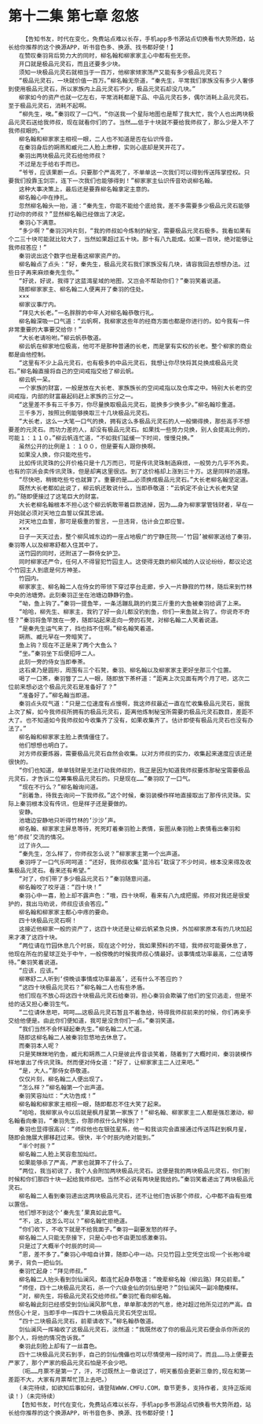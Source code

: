 # 第十二集 第七章 忽悠
        【告知书友，时代在变化，免费站点难以长存，手机app多书源站点切换看书大势所趋，站长给你推荐的这个换源APP，听书音色多、换源、找书都好使！】
       在赞叹秦羽背后势力大的同时，柳名翰和柳家家主心中都有些无奈。
       开口就是极品元灵石，而且还要多少块。
       须知一块极品元灵石就相当于一百万，他柳家倾家荡产又能有多少极品元灵石？
       “极品元灵石，一块就价值一百万。”柳名翰无奈道，“秦先生，平常我们家族没有多少人奢侈到使用极品元灵石，所以家族内上品元灵石不少，极品元灵石却没几块。”
       柳家如今的资产也就一亿左右，平常消耗都是下品、中品元灵石多，偶尔消耗上品元灵石。至于极品元灵石，消耗不起啊。
       “柳先生，唉。”秦羽叹了一口气，“你送我一个星际地图也是帮了我大忙，我个人也出两块极品元灵石送给我师叔，现在就看你们的了。当然……低于十块就不要给我师叔了，那么少是入不了我师叔眼的。”
       柳名翰和柳家家主相视一眼，二人也不知道是否在仙识传音。
       在秦羽身后的朔燕和臧元二人脸上肃穆，实则心底却是笑开花了。
       秦羽出两块极品元灵石给他师叔？
       不过是左手给右手而已。
       “爷爷，应该果断一点。只要那个严高死了，不单单这一次我们可以得到传送阵掌控权。只要我们投靠玉剑宗，连下一次我们也能够得到！”柳家家主仙识传音劝说柳名翰。
       这种大事决策上，最后还是要靠柳名翰拿定主意的。
       柳名翰心中在挣扎。
       忽然柳名翰头一抬，道：“秦先生，你能不能给个底给我，差不多需要多少极品元灵石能够打动你的师叔？”显然柳名翰已经做出了决定。
       秦羽心下满意。
       “多少啊？”秦羽沉吟片刻，“我的师叔如今炼制的秘宝，需要极品元灵石极多。我看如果有个二三十块可能就比较大了，当然如果超过五十块。那十有八九能成。如果一百块，绝对能够让我师叔答应！”
       秦羽说出这个数字也是看这柳家资产的。
       柳名翰点了点头：“好，秦先生，极品元灵石我们家族没有几块，请容我回去想想办法。过些日子再来麻烦秦先生你。”
       “好说，好说，我得了这蓝湾星域的地图，又岂会不帮助你们？”秦羽笑着说道。
       随即柳家家主、柳名翰二人便离开了秦羽的住处。
       ×××
       柳家议事厅内。
       “拜见大长老。”一名胖胖的中年人对柳名翰恭敬行礼。
       柳名翰深吸一口气道：“云帆啊，我柳家这些年的经商方面也都是你进行的。如今我有一件非常重要的大事要交给你！”
       “大长老请吩咐。”柳云帆恭敬道。
       柳云帆在柳家地位极高，他可不是那种普通的长老，而是掌有实权的长老。整个柳家的商业都是由他控制。
       “这里有不少上品元灵石，也有极多的中品元灵石，我想让你尽快将其兑换成极品元灵石。”柳名翰直接将自己的空间戒指交给了柳云帆。
       柳云帆一呆。
       一个家族的财富，一般是放在大长老、家族族长的空间戒指以及仓库之中。特别大长老的空间戒指，内部的财富最起码赶上家族的三分之一。
       “这里差不多有三千多万，你尽量换取极品元灵石，能换多少换多少。”柳名翰珍重道。
       三千多万，按照比例能够换取三十几块极品元灵石。
       “大长老，这么一大笔一口气的换，拥有这么多极品元灵石的人一般懒得换，那些高手不想要差的元灵石。而功力差的人，却没有极品元灵石。如果找一些势力兑换，别人会提高比例的，可能１：１１０。”柳云帆连忙道，“不如我们延缓一下时间，慢慢兑换。”
       虽然公开的比例是１：１００，但是要有人跟你换啊。
       如果没人换，你只能吃些亏。
       比如传讯灵珠的公开价格只是十几万而已，可是传讯灵珠制造麻烦，一般势力几乎不外卖。也有的宗派会卖传讯灵珠，但是却离这里很远。到了这价格却上涨到三十万。这是同样的道理。
       “尽快吧，稍微吃些亏也就算了。重要的是……必须换成极品元灵石。”大长老柳名翰坚定道。
       既然大长老都如此说了，柳云帆还敢说什么，当即恭敬道：“云帆定不会让大长老失望的。”随即便接过了这笔巨大的财富。
       大长老柳名翰根本不担心这个柳云帆敢带着巨款逃掉，因为……身为柳家掌管钱财者，早在一开始就必须对天地立血誓以保其忠诚。
       对天地立血誓，那可是极重的誓言，一旦违背，估计会立即应誓。
       ×××
       日子一天天过去，整个柳风城东边的一座占地极广的宁静庄院——‘竹园’被柳家送给了秦羽，秦羽等人以及柳寒舒都入住其中了。
       送竹园的同时，还附送了一群侍女护卫。
       同时柳家还严令，任何人不得冒犯竹园主人。这使得无数的柳风城的人议论纷纷，都议论这个竹园主人到底是何方神圣。
       竹园内。
       柳家家主、柳名翰二人在侍女的带领下穿过亭台走廊，步入一片静寂的竹林，随后来到竹林中央的池塘旁。此刻秦羽正坐在池塘边静静钓鱼。
       “呦，鱼上钩了。”秦羽一提鱼竿，一条活蹦乱跳的约莫三斤重的大鱼被秦羽给调了上来。
       “哈哈，柳先生、柳家主，我钓了好一会儿都没钓到鱼，你们一来鱼就上钩了。你说奇不奇怪？”秦羽将鱼竿放在一旁，随即站起来走向一旁的石凳，对柳名翰二人笑着说道。
       “是秦先生运气来了，挡也挡不住啊。”柳名翰笑着道。
       朔燕、臧元早在一旁暗笑了。
       鱼上钩？现在不正是来了两个大鱼么？
       “坐。”秦羽坐下后便招呼二人。
       此刻一旁的侍女当即奉茶。
       这石桌乃是圆形，周围有三个石凳，秦羽、柳名翰以及柳家家主更好坐那三个位置。
       喝了一口茶，秦羽瞥了二人一眼，随即放下茶杯道：“距离上次见面有两个月了吧，这次二位前来想必这个极品元灵石是准备好了？”
       “准备好了。”柳名翰当即道。
       秦羽点头叹气道：“只是二位速度有点慢啊，我这师叔最近一直在忙收集极品元灵石，据我上次了解，如今我师叔所拥有的极品元灵石，距离他炼制秘宝所需要的极品元灵石数目，差距不大了。也不知道如今我师叔如今收集齐了没有，如果收集齐了。估计即使有极品元灵石也没有办法了。”
       柳名翰和柳家家主脸上表情僵住了。
       他们想想也明白了。
       对方师叔要炼器，需要极品元灵石自然会收集。以对方师叔的实力，收集起来速度应该还是很快的。
       “你们也知道，单单钱财是无法打动我师叔的，我正是因为知道我师叔要炼那秘宝需要极品元灵石，才告诉二位筹集极品元灵石的。只是现在……”秦羽叹了一口气。
       “现在不行么？”柳名翰询问道。
       “别着急，待我去询问一下我师叔。”这个时候，秦羽装模作样地直接取出了那传讯灵珠。实际上秦羽根本没有传讯，但是样子还是要做的。
       安静。
       池塘边安静地只听得竹林的‘沙沙’声。
       柳名翰、柳家家主屏息等待，死死盯着秦羽脸上表情，妄图从秦羽脸上表情看出秦羽和他‘师叔’交流的情况。
       过了许久……
       “秦先生，怎么样了，你师叔怎么说？”柳家家主第一个出声道。
       秦羽呼了一口气乐呵呵道：“还好，我师叔收集‘蓝泠石’耽误了不少时间，根本没来得及收集极品元灵石。看来还有希望。”
       “对了，你们带了多少极品元灵石？”秦羽随意问道。
       柳名翰咬了咬牙道：“四十块！”
       秦羽心中一喜，脸上却不露声色：“哦，四十块啊，看来有八九成把握。师叔对我还是很爱护的，我出马劝说，师叔应该会答应。”
       柳名翰和柳家家主都心中疼的要命。
       四十块极品元灵石啊！
       这接近他柳家一般的资产了，这四十块还是让柳云帆紧急兑换，外加柳家原本有的几块加起来才凑了这四十块。
       “两位请在竹园休息几个时辰，现在这个时分，我如果预料的不错，我师叔可能要休息了，他现在所在的星球正处于中午，一般傍晚的时候我师叔心情最好。谈事情成功率最高，二位请等待。”秦羽笑着说道。
       “应该，应该。”
       柳寒舒二人听到‘傍晚谈事情成功率最高’，还有什么不答应的？
       “这四十块极品元灵石？”柳名翰二人也有些矛盾。
       他们现在不放心将这四十块极品元灵石给秦羽，担心秦羽会欺骗了他们的宝贝逃走，但是不给的话又担心秦羽生气。
       “二位请休息吧，呵呵……这极品元灵石暂且不着急给，待得我师叔前来的时候，你们再亲手交给他便是。由此你们便知道，我可是没贪你们一点。”秦羽笑道。
       “我们当然不会怀疑起秦先生。”柳名翰二人忙道。
       随即这柳名翰二人被秦羽忽悠地去休息了。
       而秦羽本人呢？
       只是笑眯眯地钓鱼，臧元和朔燕二人只是彼此传音谈笑着，随着到了大概时间，秦羽装模作样地拿出了传讯灵珠。然而便对侍女道：“好了，让柳家家主二人过来吧。”
       “是，大人。”那侍女恭敬道。
       仅仅片刻，柳名翰二人便出现了。
       “怎么样？”柳名翰第一个出声道。
       秦羽笑容灿烂：“大功告成！”
       柳名翰和柳家家主相视一眼，随即都忍不住大笑了起来。
       “哈哈，我柳家从今以后就是枫月星第一家族了！”柳名翰、柳家家主二人都是强忍激动，柳名翰看向秦羽，“秦羽先生，你那师叔什么时候到？”
       秦羽也显得很高兴：“师叔他也在银弦星系，他一和我谈完会直接通过传送阵赶到枫月星，随即会施展大挪移赶过来。很快，半个时辰内绝对能到。”
       “半个时辰？”
       柳名翰二人脸上笑容愈加灿烂。
       如果能够杀了严高，严家也就算不了什么了。
       “两位，我当初说了，我个人会附加两块极品元灵石。这便是我的两块极品元灵石，你们到时候和你们那四十块一起给我师叔吧。当然不必说有两块是我给的。”秦羽笑着递出了两块极品元灵石。
       柳名翰二人看到秦羽递出这两块极品元灵石，还不让他们告诉那个师叔，心中都不由有些难以置信。
       他们想不到这个‘秦先生’果真如此意气。
       “不，这，这怎么可以？”柳名翰忙拒绝道。
       “你们收下，不收下就是不给我面子。”秦羽一副要发怒的样子。
       柳名翰二人只能无奈接下，只是心中也不由更加感激秦羽。
       只是过了大概半个时辰的时间——
       “恩，差不多了。”秦羽心中暗自计算，随即心中一动。只见竹园上空凭空出现一个长袍冷峻男子，背负一把仙剑。
       秦羽忙起身：“拜见师叔。”
       柳名翰二人抬头看到剑仙澜风，都连忙起身恭敬道：“晚辈柳名翰（柳云路）拜见前辈。”
       “师侄，四十二块极品元灵石，杀一个六级金仙的剑仙是吧？”剑仙澜风一副冷酷模样。
       “对，柳先生，将极品元灵石交给师叔。”秦羽忙看向柳名翰。
       柳名翰此刻已经感受到剑仙澜风那气息，单单那凌厉的气息，绝对超过他所见过的严高。自然信心十足，当即手中一挥四十二块极品元灵石凭空出现。
       “四十二块极品元灵石，前辈请收下。”柳名翰恭敬道。
       剑仙澜风一挥袖收了这极品元灵石，淡然道：“我既然收了你的极品元灵石便会杀你所说的那个人，将他的情况告诉我。”
       秦羽此刻脸上却有了一丝喜色。
       四十二块极品元灵石到手，自己的剑仙傀儡也可以尽情使用一段时间了。而且……马上便要去严家了，那个严家的极品元灵石怕是不会少吧。
       （呃……月票不是第一了，汗，不过既然上一章说过了，明天番茄会更新三章的,现在和第一差距不大，大家有月票帮忙顶上去吧。）
       (未完待续，如欲知后事如何，请登陆WWW.CMFU.COM，章节更多，支持作者，支持正版阅读！)（未完待续）
       【告知书友，时代在变化，免费站点难以长存，手机app多书源站点切换看书大势所趋，站长给你推荐的这个换源APP，听书音色多、换源、找书都好使！】
